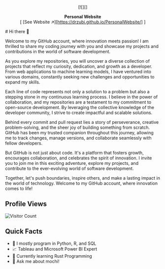 <div align="center">

[![][]

**Personal Website**  
[ [See Website ↗︎][https://drzubi.github.io/PersonalWebsite/] ]
  

<div align="left">
# Hi there 👋 

Welcome to my GitHub account, where innovation meets passion! I am thrilled to share my coding journey with you and showcase my projects and contributions in the world of software development.

As you explore my repositories, you will uncover a diverse collection of projects that reflect my curiosity, dedication, and growth as a developer. From web applications to machine learning models, I have ventured into various domains, constantly seeking new challenges and opportunities to expand my skills.

Each line of code represents not only a solution to a problem but also a stepping stone in my continuous learning process. I believe in the power of collaboration, and my repositories are a testament to my commitment to open-source development. By leveraging the collective knowledge of the developer community, I strive to create impactful and scalable solutions.

Behind every commit and pull request lies a story of perseverance, creative problem-solving, and the sheer joy of building something from scratch. GitHub has been my trusted companion throughout this journey, allowing me to track changes, manage versions, and collaborate seamlessly with fellow developers.

But GitHub is not just about code. It's a platform that fosters growth, encourages collaboration, and celebrates the spirit of innovation. I invite you to join me in this exciting adventure, explore my projects, and contribute to the ever-evolving world of software development.

Together, let's push boundaries, inspire others, and make a lasting impact in the world of technology. Welcome to my GitHub account, where innovation comes to life!

## Profile Views
![Visitor Count](https://profile-counter.glitch.me/DrZubi/count.svg)

## Quick Facts
- 🚀 I mostly program in Python, R, and SQL
- 📈 Tableau and Microsoft Power BI Expert
- 🌱 Currently learning Rust Programming
- 💬 Ask me about mochi!


